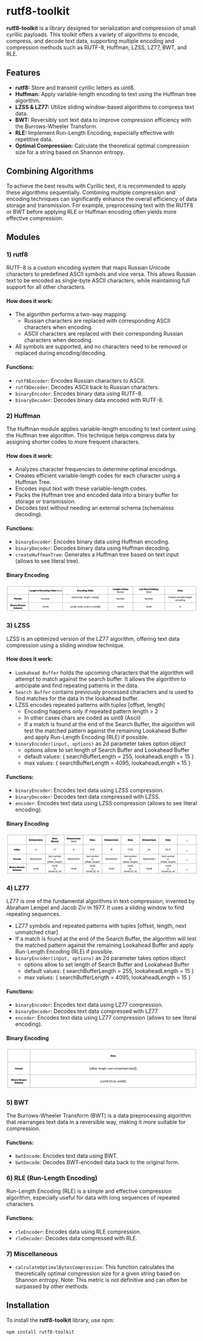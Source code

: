 # rutf8-toolkit

**rutf8-toolkit** is a library designed for serialization and compression of small cyrillic payloads. This toolkit offers a variety of algorithms to encode, compress, and decode text data, supporting multiple encoding and compression methods such as RUTF-8, Huffman, LZSS, LZ77, BWT, and RLE.

## Features

- **rutf8:** Store and transmit cyrillic letters as uint8.
- **Huffman:** Apply variable-length encoding to text using the Huffman tree algorithm.
- **LZSS & LZ77:** Utilize sliding window-based algorithms to compress text data.
- **BWT:** Reversibly sort text data to improve compression efficiency with the Burrows-Wheeler Transform.
- **RLE:** Implement Run-Length Encoding, especially effective with repetitive data.
- **Optimal Compression:** Calculate the theoretical optimal compression size for a string based on Shannon entropy.

## Combining Algorithms

To achieve the best results with Cyrillic text, it is recommended to apply these algorithms sequentially. Combining multiple compression and encoding techniques can significantly enhance the overall efficiency of data storage and transmission. For example, preprocessing text with the RUTF8 or BWT before applying RLE or Huffman encoding often yields more effective compression.

## Modules

### 1) rutf8

RUTF-8 is a custom encoding system that maps Russian Unicode characters to predefined ASCII symbols and vice versa. This allows Russian text to be encoded as single-byte ASCII characters, while maintaining full support for all other characters.

#### How does it work:

- The algorithm performs a two-way mapping:
  - Russian characters are replaced with corresponding ASCII characters when encoding.
  - ASCII characters are replaced with their corresponding Russian characters when decoding.
- All symbols are supported, and no characters need to be removed or replaced during encoding/decoding.

#### Functions:

- `rutf8Encoder`: Encodes Russian characters to ASCII.
- `rutf8Decoder`: Decodes ASCII back to Russian characters.
- `binaryEncoder`: Encodes binary data using RUTF-8.
- `binaryDecoder`: Decodes binary data encoded with RUTF-8.

### 2) Huffman

The Huffman module applies variable-length encoding to text content using the Huffman tree algorithm. This technique helps compress data by assigning shorter codes to more frequent characters.

#### How does it work:

- Analyzes character frequencies to determine optimal encodings.
- Creates efficient variable-length codes for each character using a Huffman Tree.
- Encodes input text with these variable-length codes.
- Packs the Huffman tree and encoded data into a binary buffer for storage or transmission.
- Decodes text without needing an external schema (schemaless decoding).

#### Functions:

- `binaryEncoder`: Encodes binary data using Huffman encoding.
- `binaryDecoder`: Decodes binary data using Huffman decoding.
- `createHuffmanTree`: Generates a Huffman tree based on text input (allows to see literal tree).

#### Binary Encoding

![title](./images/huffman-schema.webp)

### 3) LZSS

LZSS is an optimized version of the LZ77 algorithm, offering text data compression using a sliding window technique.

#### How does it work:

- `Lookahead Buffer` holds the upcoming characters that the algorithm will attempt to match against the search buffer. It allows the algorithm to anticipate and find repeating patterns in the data.
- `Search Buffer` contains previously processed characters and is used to find matches for the data in the lookahead buffer.
- LZSS encodes repeated patterns with tuples [offset, length]
  - Encoding happens only if repeated pattern length > 2
  - In other cases chars are coded as uint8 (Ascii)
  - If a match is found at the end of the Search Buffer, the algorithm will test the matched pattern against the remaining Lookahead Buffer and apply Run-Length Encoding (RLE) if possible.
- `binaryEncoder(input, options)` as 2d parameter takes option object
  - options allow to set length of Search Buffer and Lookahead Buffer
  - default values: { searchBufferLength = 255, lookaheadLength = 15 }
  - max values: { searchBufferLength = 4095, lookaheadLength = 15 }

#### Functions:

- `binaryEncoder`: Encodes text data using LZSS compression.
- `binaryDecoder`: Decodes text data compressed with LZSS.
- `encoder`: Encodes text data using LZSS compression (allows to see literal encoding).

#### Binary Encoding

![title](./images/lzss-schema.webp)

### 4) LZ77

LZ77 is one of the fundamental algorithms in text compression, invented by Abraham Lempel and Jacob Ziv in 1977. It uses a sliding window to find repeating sequences.

- LZ77 symbols and repeated patterns with tuples [offset, length, next unmatched char]
- If a match is found at the end of the Search Buffer, the algorithm will test the matched pattern against the remaining Lookahead Buffer and apply Run-Length Encoding (RLE) if possible.
- `binaryEncoder(input, options)` as 2d parameter takes option object
  - options allow to set length of Search Buffer and Lookahead Buffer
  - default values: { searchBufferLength = 255, lookaheadLength = 15 }
  - max values: { searchBufferLength = 4095, lookaheadLength = 15 }

#### Functions:

- `binaryEncoder`: Encodes text data using LZ77 compression.
- `binaryDecoder`: Decodes text data compressed with LZ77.
- `encoder`: Encodes text data using LZ77 compression (allows to see literal encoding).

#### Binary Encoding

![title](./images/lz77-schema.webp)

### 5) BWT

The Burrows-Wheeler Transform (BWT) is a data preprocessing algorithm that rearranges text data in a reversible way, making it more suitable for compression.

#### Functions:

- `bwtEncode`: Encodes text data using BWT.
- `bwtDecode`: Decodes BWT-encoded data back to the original form.

### 6) RLE (Run-Length Encoding)

Run-Length Encoding (RLE) is a simple and effective compression algorithm, especially useful for data with long sequences of repeated characters.

#### Functions:

- `rleEncoder`: Encodes data using RLE compression.
- `rleDecoder`: Decodes data compressed with RLE.

### 7) Miscellaneous

- `calculateOptimalBytesCompression`: This function calculates the theoretically optimal compression size for a given string based on Shannon entropy. Note: This metric is not definitive and can often be surpassed by other methods.

## Installation

To install the **rutf8-toolkit** library, use npm:

```bash
npm install rutf8-toolkit
```
